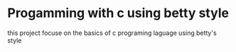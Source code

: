 # Progamming with c using betty style
this project focuse on the basics of c programing laguage using betty's style
